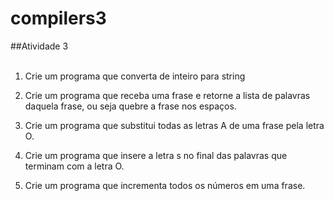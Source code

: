 # compilers3

##Atividade 3<br><br>

1. Crie um programa que converta de inteiro para string<br>

2. Crie um programa que receba uma frase e retorne a lista de palavras daquela frase, ou seja quebre a frase nos espaços.<br>

3. Crie um programa que substitui todas as letras A de uma frase pela letra O.<br>

4. Crie um programa que insere a letra s no final das palavras que terminam com a letra O. <br>

5. Crie um programa que incrementa todos os números em uma frase. <br>
